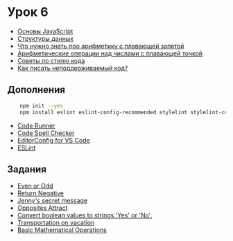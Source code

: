 # Урок 6

* [Основы JavaScript](https://learn.javascript.ru/first-steps)
* [Структуры данных](https://learn.javascript.ru/types)
* [Что нужно знать про арифметику с плавающей запятой](https://habr.com/ru/post/112953/)
* [Арифметические операции над числами с плавающей точкой](https://habr.com/ru/post/130272)
* [Советы по стилю кода](https://learn.javascript.ru/coding-style)
* [Как писать неподдерживаемый код?](https://learn.javascript.ru/write-unmain-code)

## Дополнения

```sh
    npm init --yes
    npm install eslint eslint-config-recommended stylelint stylelint-config-standard --save-dev
```

* [Code Runner](https://marketplace.visualstudio.com/items?itemName=formulahendry.code-runner)
* [Code Spell Checker](https://marketplace.visualstudio.com/items?itemName=streetsidesoftware.code-spell-checker)
* [EditorConfig for VS Code](https://marketplace.visualstudio.com/items?itemName=EditorConfig.EditorConfig)
* [ESLint](https://marketplace.visualstudio.com/items?itemName=dbaeumer.vscode-eslint)

## Задания

* [Even or Odd](https://www.codewars.com/kata/even-or-odd)
* [Return Negative](https://www.codewars.com/kata/return-negative)
* [Jenny's secret message](https://www.codewars.com/kata/jennys-secret-message)
* [Opposites Attract](https://www.codewars.com/kata/opposites-attract)
* [Convert boolean values to strings 'Yes' or 'No'.](https://www.codewars.com/kata/convert-boolean-values-to-strings-yes-or-no)
* [Transportation on vacation](https://www.codewars.com/kata/transportation-on-vacation)
* [Basic Mathematical Operations](https://www.codewars.com/kata/basic-mathematical-operations)
